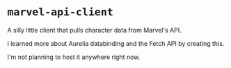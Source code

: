 # `marvel-api-client`

A silly little client that pulls character data from Marvel's API.

I learned more about Aurelia databinding and the Fetch API by creating this.

I'm not planning to host it anywhere right now.